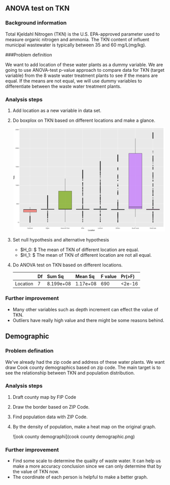 ## ANOVA test on TKN

### Background information

Total Kjeldahl Nitrogen (TKN) is the U.S. EPA-approved parameter used to measure organic nitrogen and ammonia. The TKN content of influent municipal wastewater is typically between 35 and 60 mg/L(mg/kg).

###Problem definition

We want to add location of these water plants as a dummy variable. We are going to use ANOVA-test p-value approach to compare data for TKN (target variable) from the 8 waste water treatment plants to see if the means are equal. If the means are not equal, we will use dummy variables to differentiate between the waste water treatment plants. 

### Analysis steps

1. Add location as a new variable in data set. 

2. Do boxplox on TKN based on different locations and make a glance.

   ![oxplo](boxplot.png)

3. Set null hypothesis and alternative hypothesis 

   - $H_0: $ The mean of TKN of different location are equal.
   - $H_1: $ The mean of TKN of different location are not all equal.

4. Do ANOVA test on TKN based on different locations.

   |          | Df   | Sum Sq    | Mean Sq  | F value | Pr(>F) |
   | -------- | ---- | --------- | -------- | ------- | ------ |
   | Location | 7    | 8.199e+08 | 1.17e+08 | 690     | <2e-16 |

### Further improvement

- Many other variables such as depth increment can effect the value of TKN.
- Outliers have really high value and there might be some reasons behind.

## Demographic

### Problem defination

We've already had the zip code and address of these water plants. We want draw Cook county demographics based on zip code. The main target is to see the relationship between TKN and population distribution. 

### Analysis steps

1. Draft county map by FIP Code
2. Draw the border based on ZIP Code.
3. Find population data with ZIP Code. 
4. By the density of population, make a heat map on the original graph.

   ![ook county demographi](cook county demographic.png)



### Further improvement 

- Find some scale to determine the quailty of waste water. It can help us make a more accuracy conclusion since we can only determine that by the value of TKN now.
- The coordinate of each person is helpful to make a better graph.





